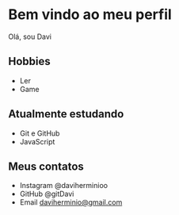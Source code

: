 # Bem vindo ao meu perfil

Olá, sou Davi

## Hobbies
- Ler
- Game

## Atualmente estudando

- Git e GitHub
- JavaScript

## Meus contatos

- Instagram @daviherminioo
- GitHub @gitDavi
- Email daviherminio@gmail.com
